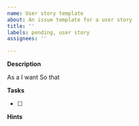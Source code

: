 ```yaml
---
name: User story template
about: An issue template for a user story
title: ''
labels: pending, user story
assignees: ''

---
```


**Description**

As a 
I want 
So that 

**Tasks**

- [ ] 

**Hints**
